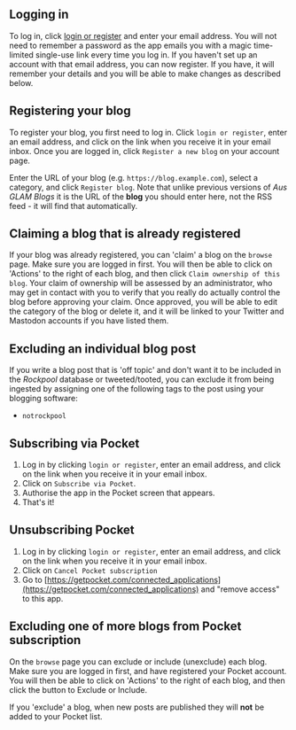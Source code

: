 ## Logging in

To log in, click [login or register](http://localhost:3000/letmein) and enter your email address. You will not need to remember a password as the app emails you with a magic time-limited single-use link every time you log in. If you haven't set up an account with that email address, you can now register. If you have, it will remember your details and you will be able to make changes as described below.

## Registering your blog

To register your blog, you first need to log in. Click `login or register`, enter an email address, and click on the link when you receive it in your email inbox. Once you are logged in, click `Register a new blog` on your account page.

Enter the URL of your blog (e.g. `https://blog.example.com`), select a category, and click `Register blog`. Note that unlike previous versions of _Aus GLAM Blogs_ it is the URL of the **blog** you should enter here, not the RSS feed - it will find that automatically.

## Claiming a blog that is already registered

If your blog was already registered, you can 'claim' a blog on the `browse` page. Make sure you are logged in first. You will then be able to click on 'Actions' to the right of each blog, and then click `Claim ownership of this blog`. Your claim of ownership will be assessed by an administrator, who may get in contact with you to verify that you really do actually control the blog before approving your claim. Once approved, you will be able to edit the category of the blog or delete it, and it will be linked to your Twitter and Mastodon accounts if you have listed them.

## Excluding an individual blog post

If you write a blog post that is 'off topic' and don't want it to be included in the _Rockpool_ database or tweeted/tooted, you can exclude it from being ingested by assigning one of the following tags to the post using your blogging software:

* `notrockpool`

## Subscribing via Pocket

1. Log in by clicking `login or register`, enter an email address, and click on the link when you receive it in your email inbox.
2. Click on `Subscribe via Pocket`.
3. Authorise the app in the Pocket screen that appears.
4. That's it!

## Unsubscribing Pocket

1. Log in by clicking `login or register`, enter an email address, and click on the link when you receive it in your email inbox.
2. Click on `Cancel Pocket subscription`
3. Go to [https://getpocket.com/connected_applications](https://getpocket.com/connected_applications) and "remove access" to this app.

## Excluding one of more blogs from Pocket subscription

On the `browse` page you can exclude or include (unexclude) each blog. Make sure you are logged in first, and have registered your Pocket account. You will then be able to click on 'Actions' to the right of each blog, and then click the button to Exclude or Include.

If you 'exclude' a blog, when new posts are published they will **not** be added to your Pocket list.